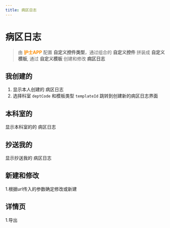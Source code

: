```yaml
---
title: 病区日志
---
```


# 病区日志
> 由 <font color=darkorange>**护士APP**</font> 配置 **自定义控件类型**，通过组合的 **自定义控件** 拼装成 **自定义模板**, 通过 **自定义模板** 创建和修改 **病区日志**
## 我创建的
1. 显示本人创建的 病区日志
2. 选择科室 `deptCode` 和模板类型 `templateId` 跳转到创建新的病区日志界面
## 本科室的
显示本科室的的 病区日志
## 抄送我的
显示抄送我的 病区日志
## 新建和修改
1.根据url传入的参数确定修改或新建
## 详情页
1.导出